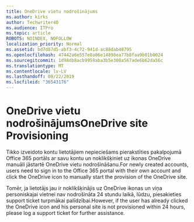```yaml
---
title: OneDrive vietu nodrošinājums
ms.author: kirks
author: Techwriter40
ms.audience: ITPro
ms.topic: article
ROBOTS: NOINDEX, NOFOLLOW
localization_priority: Normal
ms.assetid: bd7d87d5-abf3-4c72-941d-ac88dab48795
ms.openlocfilehash: 47442a6e557e8a06e14898ea77b8faa9b01b0024
ms.sourcegitcommit: 1d98db8acb9959aba3b5e308a567ade6b62da56c
ms.translationtype: MT
ms.contentlocale: lv-LV
ms.lasthandoff: 08/22/2019
ms.locfileid: "36543176"
---
```

# <a name="onedrive-site-provisioning"></a><span data-ttu-id="707fe-102">OneDrive vietu nodrošinājums</span><span class="sxs-lookup"><span data-stu-id="707fe-102">OneDrive site Provisioning</span></span>

<span data-ttu-id="707fe-103">Tikko izveidoto kontu lietotājiem nepieciešams pierakstīties pakalpojumā Office 365 portāls ar savu kontu un noklikšķiniet uz ikonas OneDrive manuāli jāstartē OneDrive vietu nodrošināšanu.</span><span class="sxs-lookup"><span data-stu-id="707fe-103">For newly created accounts, users need to sign in to the Office 365 portal with their own account and click the OneDrive icon to manually start the provision of the OneDrive site.</span></span>

<span data-ttu-id="707fe-104">Tomēr, ja lietotājs jau ir noklikšķinājis uz OneDrive ikonas un viņa personiskajai vietnei nav nodrošināta 24 stundu laikā, lūdzu, piesakieties support ticket turpmākai palīdzībai.</span><span class="sxs-lookup"><span data-stu-id="707fe-104">However, if the user has already clicked the OneDrive icon and his personal site is not provisioned within 24 hours, please log a support ticket for further assistance.</span></span>

